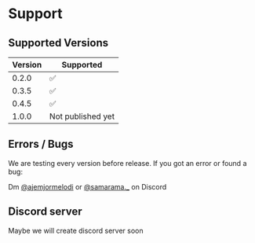 # Support

## Supported Versions


| Version | Supported          |
| ------- | ------------------ |
| 0.2.0   | ✅                 |
| 0.3.5   | ✅                 |
| 0.4.5   | ✅                 |
| 1.0.0   | Not published yet  |


## Errors / Bugs

We are testing every version before release. If you got an error or found a bug:

Dm [@ajemjormelodi](https://discord.com/users/710110211809214504) or [@samarama._](https://discord.com/users/748077813763932170) on Discord


## Discord server

Maybe we will create discord server soon
